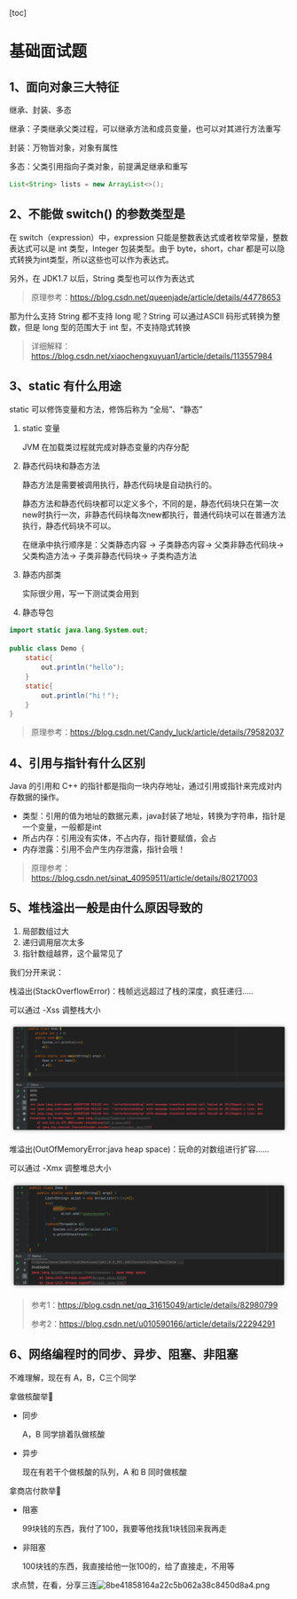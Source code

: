 [toc]

# 基础面试题



## 1、面向对象三大特征

继承、封装、多态

继承：子类继承父类过程，可以继承方法和成员变量，也可以对其进行方法重写

封装：万物皆对象，对象有属性

多态：父类引用指向子类对象，前提满足继承和重写

```java
List<String> lists = new ArrayList<>();
```



## 2、不能做 switch() 的参数类型是

在 switch（expression）中，expression 只能是整数表达式或者枚举常量，整数表达式可以是 int 类型，Integer 包装类型。由于 byte，short，char 都是可以隐式转换为int类型，所以这些也可以作为表达式。

另外，在 JDK1.7 以后，String 类型也可以作为表达式

> 原理参考：https://blog.csdn.net/queenjade/article/details/44778653

那为什么支持 String 都不支持 long 呢？String 可以通过ASCII 码形式转换为整数，但是 long 型的范围大于 int 型，不支持隐式转换

> 详细解释：https://blog.csdn.net/xiaochengxuyuan1/article/details/113557984

## 3、static 有什么用途

static 可以修饰变量和方法，修饰后称为 “全局”、“静态”

1. static 变量

	JVM 在加载类过程就完成对静态变量的内存分配

2. 静态代码块和静态方法

	静态方法是需要被调用执行，静态代码块是自动执行的。

	静态方法和静态代码块都可以定义多个，不同的是，静态代码块只在第一次new时执行一次，非静态代码块每次new都执行，普通代码块可以在普通方法执行，静态代码块不可以。

	在继承中执行顺序是：父类静态内容 -> 子类静态内容-> 父类非静态代码块-> 父类构造方法-> 子类非静态代码块-> 子类构造方法

3. 静态内部类

	实际很少用，写一下测试类会用到

4. 静态导包

```java
import static java.lang.System.out;

public class Demo {
    static{
        out.println("hello");
    }
    static{
        out.println("hi！");
    }
}
```

> 原理参考：https://blog.csdn.net/Candy_luck/article/details/79582037

## 4、引用与指针有什么区别

Java 的引用和 C++ 的指针都是指向一块内存地址，通过引用或指针来完成对内存数据的操作。

+ 类型：引用的值为地址的数据元素，java封装了地址，转换为字符串，指针是一个变量，一般都是int
+ 所占内存：引用没有实体，不占内存，指针要赋值，会占
+ 内存泄露：引用不会产生内存泄露，指针会哦！

> 原理参考：https://blog.csdn.net/sinat_40959511/article/details/80217003

## 5、堆栈溢出一般是由什么原因导致的

1. 局部数组过大
2. 递归调用层次太多
3. 指针数组越界，这个最常见了

我们分开来说：

栈溢出(StackOverflowError)：栈帧远远超过了栈的深度，疯狂递归.....

可以通过 -Xss  调整栈大小

![image-20220714171602396](images/image-20220714171602396.png)

堆溢出(OutOfMemoryError:java heap space)：玩命的对数组进行扩容......

可以通过 -Xmx 调整堆总大小

![image-20220714171422592](images/image-20220714171422592.png)

> 参考1：https://blog.csdn.net/qq_31615049/article/details/82980799
>
> 参考2：https://blog.csdn.net/u010590166/article/details/22294291

## 6、网络编程时的同步、异步、阻塞、非阻塞

不难理解，现在有 A，B，C三个同学

拿做核酸举🌰

+ 同步

	A，B 同学排着队做核酸

+ 异步

	现在有若干个做核酸的队列，A 和 B 同时做核酸

拿商店付款举🌰

+ 阻塞

	99块钱的东西，我付了100，我要等他找我1块钱回来我再走

+ 非阻塞

	100块钱的东西，我直接给他一张100的，给了直接走，不用等





​																			 求点赞，在看，分享三连![8be41858164a22c5b062a38c8450d8a4.png](https://img-blog.csdnimg.cn/img_convert/8be41858164a22c5b062a38c8450d8a4.png)



